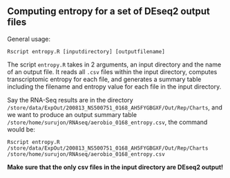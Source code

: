 ## Computing entropy for a set of DEseq2 output files

General usage: 
```
Rscript entropy.R [inputdirectory] [outputfilename]
```

The script `entropy.R` takes in 2 arguments, an input directory and the name of an output file. It reads all `.csv` files within the input directory, computes transcriptomic entropy for each file, and generates a summary table including the filename and entropy value for each file in the input directory.     

Say the RNA-Seq results are in the directory `/store/data/ExpOut/200813_NS500751_0168_AH5FYGBGXF/Out/Rep/Charts`, and we want to produce an output summary table `/store/home/surujon/RNAseq/aerobio_0168_entropy.csv`, the command would be: 

```
Rscript entropy.R /store/data/ExpOut/200813_NS500751_0168_AH5FYGBGXF/Out/Rep/Charts /store/home/surujon/RNAseq/aerobio_0168_entropy.csv
```

**Make sure that the only csv files in the input directory are DEseq2 output!**
